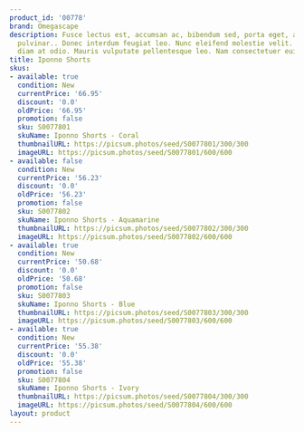 ```yaml
---
product_id: '00778'
brand: Omegascape
description: Fusce lectus est, accumsan ac, bibendum sed, porta eget, augue. Fusce
  pulvinar.. Donec interdum feugiat leo. Nunc eleifend molestie velit. Vivamus facilisis
  diam at odio. Mauris vulputate pellentesque leo. Nam consectetuer euismod nunc.
title: Iponno Shorts
skus:
- available: true
  condition: New
  currentPrice: '66.95'
  discount: '0.0'
  oldPrice: '66.95'
  promotion: false
  sku: S0077801
  skuName: Iponno Shorts - Coral
  thumbnailURL: https://picsum.photos/seed/S0077801/300/300
  imageURL: https://picsum.photos/seed/S0077801/600/600
- available: false
  condition: New
  currentPrice: '56.23'
  discount: '0.0'
  oldPrice: '56.23'
  promotion: false
  sku: S0077802
  skuName: Iponno Shorts - Aquamarine
  thumbnailURL: https://picsum.photos/seed/S0077802/300/300
  imageURL: https://picsum.photos/seed/S0077802/600/600
- available: true
  condition: New
  currentPrice: '50.68'
  discount: '0.0'
  oldPrice: '50.68'
  promotion: false
  sku: S0077803
  skuName: Iponno Shorts - Blue
  thumbnailURL: https://picsum.photos/seed/S0077803/300/300
  imageURL: https://picsum.photos/seed/S0077803/600/600
- available: true
  condition: New
  currentPrice: '55.38'
  discount: '0.0'
  oldPrice: '55.38'
  promotion: false
  sku: S0077804
  skuName: Iponno Shorts - Ivory
  thumbnailURL: https://picsum.photos/seed/S0077804/300/300
  imageURL: https://picsum.photos/seed/S0077804/600/600
layout: product
---
```

